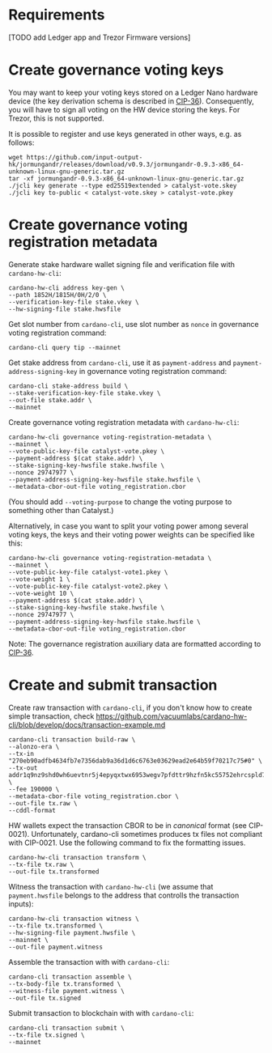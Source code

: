 # Requirements

[TODO add Ledger app and Trezor Firmware versions]

# Create governance voting keys

You may want to keep your voting keys stored on a Ledger Nano hardware device (the key derivation schema is described in [CIP-36](https://cips.cardano.org/cips/cip36/)). Consequently, you will have to sign all voting on the HW device storing the keys. For Trezor, this is not supported.

It is possible to register and use keys generated in other ways, e.g. as follows:
```
wget https://github.com/input-output-hk/jormungandr/releases/download/v0.9.3/jormungandr-0.9.3-x86_64-unknown-linux-gnu-generic.tar.gz
tar -xf jormungandr-0.9.3-x86_64-unknown-linux-gnu-generic.tar.gz
./jcli key generate --type ed25519extended > catalyst-vote.skey
./jcli key to-public < catalyst-vote.skey > catalyst-vote.pkey
```

# Create governance voting registration metadata

Generate stake hardware wallet signing file and verification file with `cardano-hw-cli`:
```
cardano-hw-cli address key-gen \
--path 1852H/1815H/0H/2/0 \
--verification-key-file stake.vkey \
--hw-signing-file stake.hwsfile
```

Get slot number from `cardano-cli`, use slot number as `nonce` in governance voting registration command:
```
cardano-cli query tip --mainnet
```

Get stake address from `cardano-cli`, use it as `payment-address` and `payment-address-signing-key` in governance voting registration command:
```
cardano-cli stake-address build \
--stake-verification-key-file stake.vkey \
--out-file stake.addr \
--mainnet
```

Create governance voting registration metadata with `cardano-hw-cli`:
```
cardano-hw-cli governance voting-registration-metadata \
--mainnet \
--vote-public-key-file catalyst-vote.pkey \
--payment-address $(cat stake.addr) \
--stake-signing-key-hwsfile stake.hwsfile \
--nonce 29747977 \
--payment-address-signing-key-hwsfile stake.hwsfile \
--metadata-cbor-out-file voting_registration.cbor
```
(You should add `--voting-purpose` to change the voting purpose to something other than Catalyst.)

Alternatively, in case you want to split your voting power among several voting keys, the keys and their voting power weights can be specified like this:
```
cardano-hw-cli governance voting-registration-metadata \
--mainnet \
--vote-public-key-file catalyst-vote1.pkey \
--vote-weight 1 \
--vote-public-key-file catalyst-vote2.pkey \
--vote-weight 10 \
--payment-address $(cat stake.addr) \
--stake-signing-key-hwsfile stake.hwsfile \
--nonce 29747977 \
--payment-address-signing-key-hwsfile stake.hwsfile \
--metadata-cbor-out-file voting_registration.cbor
```

Note: The governance registration auxiliary data are formatted according to [CIP-36](https://cips.cardano.org/cips/cip36/).

# Create and submit transaction
Create raw transaction with `cardano-cli`, if you don't know how to create simple transaction, check https://github.com/vacuumlabs/cardano-hw-cli/blob/develop/docs/transaction-example.md
```
cardano-cli transaction build-raw \
--alonzo-era \
--tx-in "270eb90adfb4634fb7e7356dab9a36d1d6c6763e03629ead2e64b59f70217c75#0" \
--tx-out addr1q9nz9shd0wh6uevtnr5j4epyqxtwx6953wegv7pfdttr9hzfn5kc55752ehrcspld7ucc0zt8502efdaac4nlajgagasayc3u9+1810000 \
--fee 190000 \
--metadata-cbor-file voting_registration.cbor \
--out-file tx.raw \
--cddl-format
```

HW wallets expect the transaction CBOR to be in *canonical* format (see CIP-0021). Unfortunately, cardano-cli sometimes produces tx files not compliant with CIP-0021. Use the following command to fix the formatting issues.
```
cardano-hw-cli transaction transform \
--tx-file tx.raw \
--out-file tx.transformed
```

Witness the transaction with `cardano-hw-cli` (we assume that `payment.hwsfile` belongs to the address that controlls the transaction inputs):
```
cardano-hw-cli transaction witness \
--tx-file tx.transformed \
--hw-signing-file payment.hwsfile \
--mainnet \
--out-file payment.witness
```

Assemble the transaction with with `cardano-cli`:
```
cardano-cli transaction assemble \
--tx-body-file tx.transformed \
--witness-file payment.witness \
--out-file tx.signed
```

Submit transaction to blockchain with with `cardano-cli`:
```
cardano-cli transaction submit \
--tx-file tx.signed \
--mainnet
```
